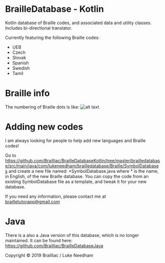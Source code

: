 # BrailleDatabase - Kotlin

Kotlin database of Braille codes, and associated data and utility classes.
Includes bi-directional translator.

Currently featuring the following Braille codes:
- UEB
- Czech
- Slovak
- Spanish
- Swedish
- Tamil

# Braille info

The numbering of Braille dots is like:
![alt text](https://cdn.shopify.com/s/files/1/0543/5261/products/image_d1b3a9ff-bb2a-4fc6-bd63-46b1562d252c.jpg?v=1403641507)


# Adding new codes

I am always looking for people to help add new languages and Braille codes!

Go to https://github.com/Brailliac/BrailleDatabaseKotlin/tree/master/brailledatabase/src/main/java/com/lukeneedham/brailledatabase/Braille/SymbolDatabases and create a new file named: \*SymbolDatabase.java where * is the name, in English, of the new Braille database. You can copy the code from an existing SymbolDatabase file as a template, and tweak it for your new database.

If you need any information, please contact me at brailletutorapp@gmail.com

# Java

There is a also a Java version of this database, which is no longer maintained. It can be found here: https://github.com/Brailliac/BrailleDatabaseJava

Copyright © 2019 Brailliac / Luke Needham

